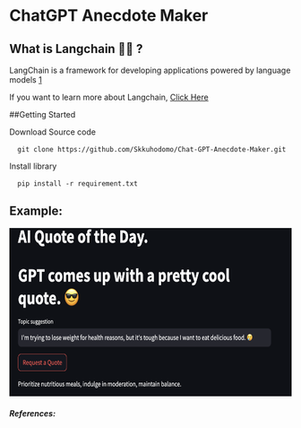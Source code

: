# ChatGPT Anecdote Maker



## What is Langchain 🦜️🔗 ? 

LangChain is a framework for developing applications powered by language models [1]

If you want to learn more about Langchain, [Click Here](https://python.langchain.com/docs/get_started/introduction)

##Getting Started

Download Source code 
```
  git clone https://github.com/Skkuhodomo/Chat-GPT-Anecdote-Maker.git
```
</pre>

Install library
```
  pip install -r requirement.txt
```

## Example: 
<img
  src="Images/3.png"
  width="700"
  height="300"
/>

##### References:
  [1]: https://python.langchain.com/docs/get_started/introduction

